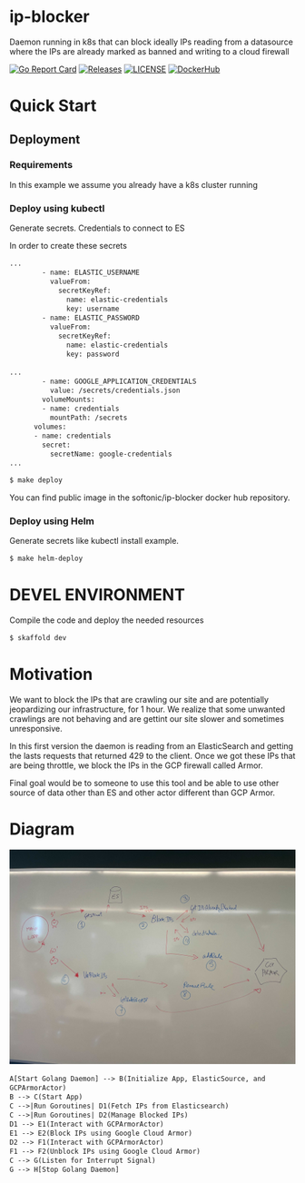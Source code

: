 # ip-blocker
Daemon running in k8s that can block ideally IPs reading from a datasource where the IPs are already marked as banned and writing to a cloud firewall


[![Go Report Card](https://goreportcard.com/badge/softonic/ip-blocker)](https://goreportcard.com/report/softonic/ip-blocker)
[![Releases](https://img.shields.io/github/release-pre/softonic/ip-blocker.svg?sort=semver)](https://github.com/softonic/ip-blocker/releases)
[![LICENSE](https://img.shields.io/github/license/softonic/ip-blocker.svg)](https://github.com/softonic/ip-blocker/blob/master/LICENSE)
[![DockerHub](https://img.shields.io/docker/pulls/softonic/ip-blocker.svg)](https://hub.docker.com/r/softonic/ip-blocker)


# Quick Start

## Deployment

### Requirements

In this example we assume you already have a k8s cluster running

### Deploy using kubectl 

Generate secrets. Credentials to connect to ES

In order to create these secrets

```
...
        - name: ELASTIC_USERNAME
          valueFrom:
            secretKeyRef:
              name: elastic-credentials
              key: username
        - name: ELASTIC_PASSWORD
          valueFrom:
            secretKeyRef:
              name: elastic-credentials
              key: password

...
        - name: GOOGLE_APPLICATION_CREDENTIALS
          value: /secrets/credentials.json
        volumeMounts:
        - name: credentials
          mountPath: /secrets
      volumes:
      - name: credentials
        secret:
          secretName: google-credentials
...
```


```bash
$ make deploy
```

You can find public image in the softonic/ip-blocker docker hub repository.

### Deploy using Helm

Generate secrets like kubectl install example.

```bash
$ make helm-deploy
```


# DEVEL ENVIRONMENT

Compile the code and deploy the needed resources

```bash
$ skaffold dev
```


# Motivation

We want to block the IPs that are crawling our site and are potentially jeopardizing our infrastructure, for 1 hour.
We realize that some unwanted crawlings are not behaving and are gettint our site slower and sometimes unresponsive.

In this first version the daemon is reading from an ElasticSearch and getting the lasts requests that returned 429 to the client.
Once we got these IPs that are being throttle, we block the IPs in the GCP firewall called Armor.

Final goal would be to someone to use this tool and be able to use other source of data other than ES and other actor different than GCP Armor.


# Diagram


![Diagram Flow](flow.jpg)



    A[Start Golang Daemon] --> B(Initialize App, ElasticSource, and GCPArmorActor)
    B --> C(Start App)
    C -->|Run Goroutines| D1(Fetch IPs from Elasticsearch)
    C -->|Run Goroutines| D2(Manage Blocked IPs)
    D1 --> E1(Interact with GCPArmorActor)
    E1 --> E2(Block IPs using Google Cloud Armor)
    D2 --> F1(Interact with GCPArmorActor)
    F1 --> F2(Unblock IPs using Google Cloud Armor)
    C --> G(Listen for Interrupt Signal)
    G --> H[Stop Golang Daemon]

